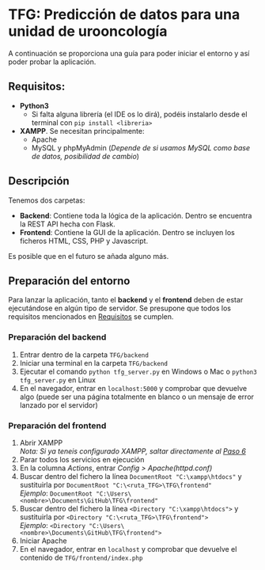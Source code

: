 # TFG: Predicción de datos para una unidad de urooncología
A continuación se proporciona una guía para poder iniciar el entorno y así poder probar la aplicación.

## Requisitos:
  - **Python3**
    - Si falta alguna librería (el IDE os lo dirá), podéis instalarlo desde el terminal con ```pip install <libreria>```
  - **XAMPP**. Se necesitan principalmente:
    - Apache
    - MySQL y phpMyAdmin (*Depende de si usamos MySQL como base de datos, posibilidad de cambio*)

## Descripción
Tenemos dos carpetas:
  - **Backend**: Contiene toda la lógica de la aplicación. Dentro se encuentra la REST API hecha con Flask.
  - **Frontend**: Contiene la GUI de la aplicación. Dentro se incluyen los ficheros HTML, CSS, PHP y Javascript.

Es posible que en el futuro se añada alguno más.

## Preparación del entorno
Para lanzar la aplicación, tanto el **backend** y el **frontend** deben de estar ejecutándose en algún tipo de servidor.
Se presupone que todos los requisitos mencionados en [Requisitos](#Requisitos) se cumplen.

### Preparación del backend
  1. Entrar dentro de la carpeta ```TFG/backend```
  2. Iniciar una terminal en la carpeta ```TFG/backend```
  3. Ejecutar el comando ```python tfg_server.py``` en Windows o Mac o ```python3 tfg_server.py``` en Linux
  4. En el navegador, entrar en ```localhost:5000``` y comprobar que devuelve algo (puede ser una página totalmente en blanco 
  o un mensaje de error lanzado por el servidor)
  
 ### Preparación del frontend
  1. Abrir XAMPP
  <br> *Nota: Si ya teneis configurado XAMPP, saltar directamente al [Paso 6](#frontend_init_apache)*
  2. Parar todos los servicios en ejecución
  3. En la columna *Actions*, entrar *Config > Apache(httpd.conf)*
  4. Buscar dentro del fichero la línea ```DocumentRoot "C:\xampp\htdocs"``` y sustituirla por ```DocumentRoot "C:\<ruta_TFG>\TFG\frontend"```
  <br>*Ejemplo*: ```DocumentRoot "C:\Users\<nombre>\Documents\GitHub\TFG\frontend"```
  5. Buscar dentro del fichero la línea ```<Directory "C:\xampp\htdocs">``` y sustituirla por ```<Directory "C:\<ruta_TFG>\TFG\frontend">```
  <br>*Ejemplo*: ```<Directory "C:\Users\<nombre>\Documents\GitHub\TFG\frontend">```
  6. Iniciar Apache<a name="frontend_init_apache"></a>
  7. En el navegador, entrar en ```localhost``` y comprobar que devuelve el contenido de ```TFG/frontend/index.php```
  
